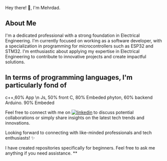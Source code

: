 Hey there! 👋, I'm Mehrdad.

## About Me
I'm a dedicated professional with a strong foundation in Electrical Engineering. I'm currently focused on working as a software developer, with a specialization in programming for microcontrollers such as ESP32 and STM32. I'm enthusiastic about applying my expertise in Electrical Engineering to contribute to innovative projects and create impactful solutions.

## In terms of programming languages, I'm particularly fond of
c++,60% App \n
Js, 50% front
C, 80% Embeded
phyton, 60% backend
Arduino. 90% Embeded

Feel free to connect with me on [![linkedin](https://img.shields.io/badge/linkedin-0A66C2?style=for-the-badge&logo=linkedin&logoColor=white)](https://linkedin.com/in/mehrdad-parnian-98268a66) to discuss potential collaborations or simply share insights on the latest tech trends and innovations.

Looking forward to connecting with like-minded professionals and tech enthusiasts! ✨

I have created repositories specifically for beginners. Feel free to ask me anything if you need assistance. **
